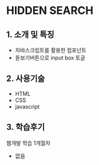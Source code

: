 # HIDDEN SEARCH

## 1. 소개 및 특징
- 자바스크립트를 활용한 컴포넌트
- 돋보기버튼으로 input box 토글

## 2. 사용기술
- HTML
- CSS
- javascript

## 3. 학습후기
웹개발 학습 1개월차
- 없음
